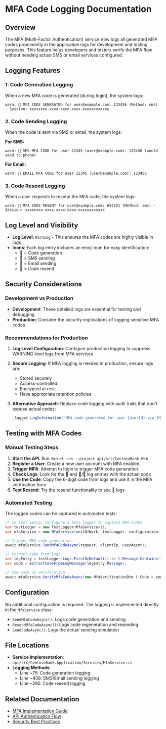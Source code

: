 # MFA Code Logging Documentation

## Overview

The MFA (Multi-Factor Authentication) service now logs all generated MFA codes prominently in the application logs for development and testing purposes. This feature helps developers and testers verify the MFA flow without needing actual SMS or email services configured.

## Logging Features

### 1. Code Generation Logging
When a new MFA code is generated (during login), the system logs:
```
warn: 🔐 MFA CODE GENERATED for user@example.com: 123456 (Method: sms) - Session: xxxxxxxx-xxxx-xxxx-xxxx-xxxxxxxxxxxx
```

### 2. Code Sending Logging
When the code is sent via SMS or email, the system logs:

**For SMS:**
```
warn: 📱 SMS MFA CODE for user 12345 (user@example.com): 123456 (would send to phone)
```

**For Email:**
```
warn: 📧 EMAIL MFA CODE for user 12345 (user@example.com): 123456
```

### 3. Code Resend Logging
When a user requests to resend the MFA code, the system logs:
```
warn: 🔄 MFA CODE RESENT for user@example.com: 654321 (Method: sms) - Session: xxxxxxxx-xxxx-xxxx-xxxx-xxxxxxxxxxxx
```

## Log Level and Visibility

- **Log Level**: `Warning` - This ensures the MFA codes are highly visible in logs
- **Icons**: Each log entry includes an emoji icon for easy identification:
  - 🔐 = Code generation
  - 📱 = SMS sending
  - 📧 = Email sending  
  - 🔄 = Code resend

## Security Considerations

### Development vs Production

- **Development**: These detailed logs are essential for testing and debugging
- **Production**: Consider the security implications of logging sensitive MFA codes

### Recommendations for Production

1. **Log Level Configuration**: Configure production logging to suppress WARNING level logs from MFA services
2. **Secure Logging**: If MFA logging is needed in production, ensure logs are:
   - Stored securely
   - Access-controlled
   - Encrypted at rest
   - Have appropriate retention policies

3. **Alternative Approach**: Replace code logging with audit trails that don't expose actual codes:
   ```csharp
   _logger.LogInformation("MFA code generated for user {UserId} via {Method}", user.Id, method);
   ```

## Testing with MFA Codes

### Manual Testing Steps

1. **Start the API**: Run `dotnet run --project api/src/ContosoBank.Web`
2. **Register a User**: Create a new user account with MFA enabled
3. **Trigger MFA**: Attempt to login to trigger MFA code generation
4. **Check Logs**: Look for the 🔐 and 📱/📧 log entries with the actual code
5. **Use the Code**: Copy the 6-digit code from logs and use it in the MFA verification form
6. **Test Resend**: Try the resend functionality to see 🔄 logs

### Automated Testing

The logged codes can be captured in automated tests:
```csharp
// In test setup, configure a test logger to capture MFA codes
var testLogger = new TestLogger<MfaService>();
var mfaService = new MfaService(unitOfWork, testLogger, configuration);

// Trigger MFA code generation
await mfaService.SendMfaCodeAsync(request, clientIp, userAgent);

// Extract code from logs
var logEntry = testLogger.Logs.FirstOrDefault(l => l.Message.Contains("MFA CODE GENERATED"));
var code = ExtractCodeFromLogMessage(logEntry.Message);

// Use code in verification
await mfaService.VerifyMfaCodeAsync(new MfaVerificationDto { Code = code });
```

## Configuration

No additional configuration is required. The logging is implemented directly in the `MfaService` class:

- `SendMfaCodeAsync()`: Logs code generation and sending
- `ResendMfaCodeAsync()`: Logs code regeneration and resending
- `SendCodeAsync()`: Logs the actual sending simulation

## File Locations

- **Service Implementation**: `api/src/ContosoBank.Application/Services/MfaService.cs`
- **Logging Methods**: 
  - Line ~75: Code generation logging
  - Line ~408: SMS/Email sending logging  
  - Line ~295: Code resend logging

## Related Documentation

- [MFA Implementation Guide](USER_STORY_2.1.2_COMPLETE.md)
- [API Authentication Flow](docs/api-authentication.md)
- [Security Best Practices](docs/security.md)
